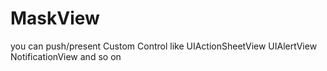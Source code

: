 # MaskView
you can push/present Custom Control like UIActionSheetView  UIAlertView NotificationView and so on
